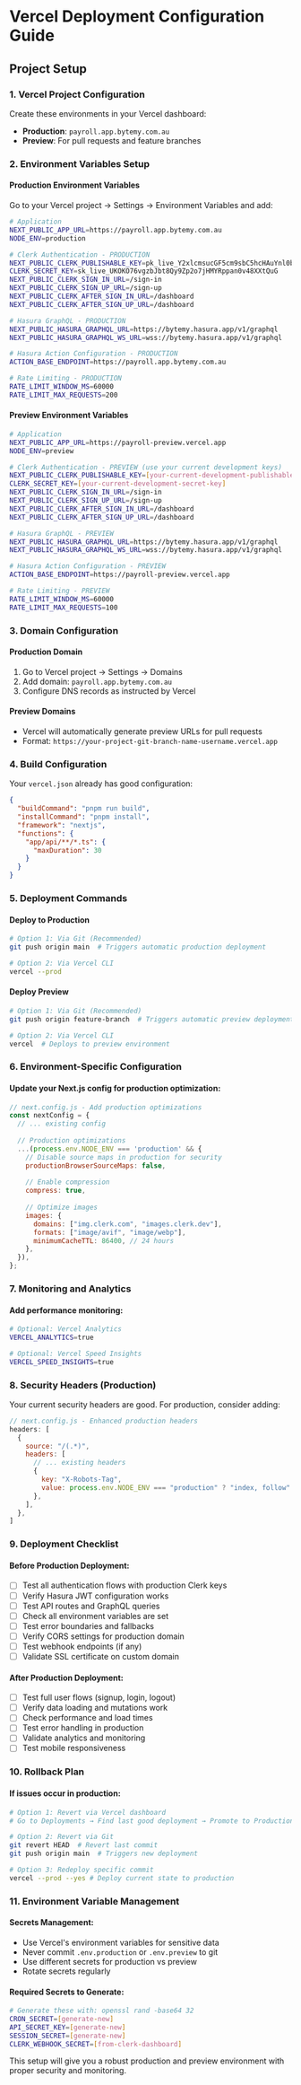 # Vercel Deployment Configuration Guide

## Project Setup

### 1. Vercel Project Configuration

Create these environments in your Vercel dashboard:
- **Production**: `payroll.app.bytemy.com.au`
- **Preview**: For pull requests and feature branches

### 2. Environment Variables Setup

#### Production Environment Variables

Go to your Vercel project → Settings → Environment Variables and add:

```bash
# Application
NEXT_PUBLIC_APP_URL=https://payroll.app.bytemy.com.au
NODE_ENV=production

# Clerk Authentication - PRODUCTION
NEXT_PUBLIC_CLERK_PUBLISHABLE_KEY=pk_live_Y2xlcmsucGF5cm9sbC5hcHAuYnl0bWUuY29tLmF1JA
CLERK_SECRET_KEY=sk_live_UKOKO76vgzbJbt8Qy9Zp2o7jHMYRppan0v48XXtQuG
NEXT_PUBLIC_CLERK_SIGN_IN_URL=/sign-in
NEXT_PUBLIC_CLERK_SIGN_UP_URL=/sign-up
NEXT_PUBLIC_CLERK_AFTER_SIGN_IN_URL=/dashboard
NEXT_PUBLIC_CLERK_AFTER_SIGN_UP_URL=/dashboard

# Hasura GraphQL - PRODUCTION
NEXT_PUBLIC_HASURA_GRAPHQL_URL=https://bytemy.hasura.app/v1/graphql
NEXT_PUBLIC_HASURA_GRAPHQL_WS_URL=wss://bytemy.hasura.app/v1/graphql

# Hasura Action Configuration - PRODUCTION
ACTION_BASE_ENDPOINT=https://payroll.app.bytemy.com.au

# Rate Limiting - PRODUCTION
RATE_LIMIT_WINDOW_MS=60000
RATE_LIMIT_MAX_REQUESTS=200
```

#### Preview Environment Variables

```bash
# Application
NEXT_PUBLIC_APP_URL=https://payroll-preview.vercel.app
NODE_ENV=preview

# Clerk Authentication - PREVIEW (use your current development keys)
NEXT_PUBLIC_CLERK_PUBLISHABLE_KEY=[your-current-development-publishable-key]
CLERK_SECRET_KEY=[your-current-development-secret-key]
NEXT_PUBLIC_CLERK_SIGN_IN_URL=/sign-in
NEXT_PUBLIC_CLERK_SIGN_UP_URL=/sign-up
NEXT_PUBLIC_CLERK_AFTER_SIGN_IN_URL=/dashboard
NEXT_PUBLIC_CLERK_AFTER_SIGN_UP_URL=/dashboard

# Hasura GraphQL - PREVIEW
NEXT_PUBLIC_HASURA_GRAPHQL_URL=https://bytemy.hasura.app/v1/graphql
NEXT_PUBLIC_HASURA_GRAPHQL_WS_URL=wss://bytemy.hasura.app/v1/graphql

# Hasura Action Configuration - PREVIEW
ACTION_BASE_ENDPOINT=https://payroll-preview.vercel.app

# Rate Limiting - PREVIEW
RATE_LIMIT_WINDOW_MS=60000
RATE_LIMIT_MAX_REQUESTS=100
```

### 3. Domain Configuration

#### Production Domain
1. Go to Vercel project → Settings → Domains
2. Add domain: `payroll.app.bytemy.com.au`
3. Configure DNS records as instructed by Vercel

#### Preview Domains
- Vercel will automatically generate preview URLs for pull requests
- Format: `https://your-project-git-branch-name-username.vercel.app`

### 4. Build Configuration

Your `vercel.json` already has good configuration:

```json
{
  "buildCommand": "pnpm run build",
  "installCommand": "pnpm install",
  "framework": "nextjs",
  "functions": {
    "app/api/**/*.ts": {
      "maxDuration": 30
    }
  }
}
```

### 5. Deployment Commands

#### Deploy to Production
```bash
# Option 1: Via Git (Recommended)
git push origin main  # Triggers automatic production deployment

# Option 2: Via Vercel CLI
vercel --prod
```

#### Deploy Preview
```bash
# Option 1: Via Git (Recommended)
git push origin feature-branch  # Triggers automatic preview deployment

# Option 2: Via Vercel CLI
vercel  # Deploys to preview environment
```

### 6. Environment-Specific Configuration

#### Update your Next.js config for production optimization:

```javascript
// next.config.js - Add production optimizations
const nextConfig = {
  // ... existing config
  
  // Production optimizations
  ...(process.env.NODE_ENV === 'production' && {
    // Disable source maps in production for security
    productionBrowserSourceMaps: false,
    
    // Enable compression
    compress: true,
    
    // Optimize images
    images: {
      domains: ["img.clerk.com", "images.clerk.dev"],
      formats: ["image/avif", "image/webp"],
      minimumCacheTTL: 86400, // 24 hours
    },
  }),
};
```

### 7. Monitoring and Analytics

#### Add performance monitoring:
```bash
# Optional: Vercel Analytics
VERCEL_ANALYTICS=true

# Optional: Vercel Speed Insights
VERCEL_SPEED_INSIGHTS=true
```

### 8. Security Headers (Production)

Your current security headers are good. For production, consider adding:

```javascript
// next.config.js - Enhanced production headers
headers: [
  {
    source: "/(.*)",
    headers: [
      // ... existing headers
      {
        key: "X-Robots-Tag",
        value: process.env.NODE_ENV === "production" ? "index, follow" : "noindex, nofollow",
      },
    ],
  },
]
```

### 9. Deployment Checklist

#### Before Production Deployment:
- [ ] Test all authentication flows with production Clerk keys
- [ ] Verify Hasura JWT configuration works
- [ ] Test API routes and GraphQL queries
- [ ] Check all environment variables are set
- [ ] Test error boundaries and fallbacks
- [ ] Verify CORS settings for production domain
- [ ] Test webhook endpoints (if any)
- [ ] Validate SSL certificate on custom domain

#### After Production Deployment:
- [ ] Test full user flows (signup, login, logout)
- [ ] Verify data loading and mutations work
- [ ] Check performance and load times
- [ ] Test error handling in production
- [ ] Validate analytics and monitoring
- [ ] Test mobile responsiveness

### 10. Rollback Plan

#### If issues occur in production:
```bash
# Option 1: Revert via Vercel dashboard
# Go to Deployments → Find last good deployment → Promote to Production

# Option 2: Revert via Git
git revert HEAD  # Revert last commit
git push origin main  # Triggers new deployment

# Option 3: Redeploy specific commit
vercel --prod --yes # Deploy current state to production
```

### 11. Environment Variable Management

#### Secrets Management:
- Use Vercel's environment variables for sensitive data
- Never commit `.env.production` or `.env.preview` to git
- Use different secrets for production vs preview
- Rotate secrets regularly

#### Required Secrets to Generate:
```bash
# Generate these with: openssl rand -base64 32
CRON_SECRET=[generate-new]
API_SECRET_KEY=[generate-new]
SESSION_SECRET=[generate-new]
CLERK_WEBHOOK_SECRET=[from-clerk-dashboard]
```

This setup will give you a robust production and preview environment with proper security and monitoring.
